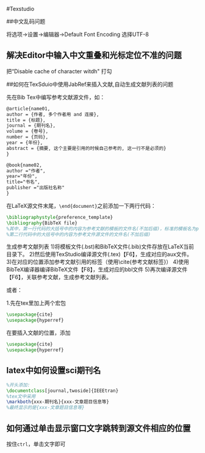 #Texstudio

##中文乱码问题

将选项->设置->编辑器->Default Font Encoding 选择UTF-8

## 解决Editor中输入中文重叠和光标定位不准的问题

把“Disable cache of character witdh" 打勾



##如何在TexSduio中使用JabRef来插入文献,自动生成文献列表的问题

先在Bib Tex中编写参考文献源文件，如：

```latex
@article{name01, 
author = {作者, 多个作者用 and 连接}, 
title = {标题}, 
journal = {期刊名}, 
volume = {卷号}, 
number = {页码}, 
year = {年份}, 
abstract = {摘要, 这个主要是引用的时候自己参考的, 这一行不是必须的} 
} 

@book{name02, 
author ="作者", 
year="年份", 
title="书名", 
publisher ="出版社名称" 
}
```

在LaTeX源文件末尾，```\end{document}```之前添加一下两行代码： 

```latex
\bibliographystyle{preference_template} 
\bibliography{BibTeX file} 
%其中，第一行代码的大括号中的内容为参考文献的模板的文件名(不加后缀)，标准的模板名为plain 
%第二行代码中的大括号中的内容为参考文件源文件的文件名(不加后缀)

```

生成参考文献列表 
1)将模板文件(.bst)和BibTeX文件(.bib)文件存放在LaTeX当前目录下。 
2)然后使用TexStudio编译源文件(.tex)【F6】，生成对应的aux文件。 
3)在对应的位置添加参考文献引用的标签（使用\cite{参考文献标签}） 
4)使用BibTeX编译器编译BibTeX文件【F8】，生成对应的bbl文件 
5)再次编译源文件【F6】，关联参考文献，生成参考文献列表。

或者：

1.先在tex里加上两个宏包

```latex
\usepackage{cite}
\usepackage{hyperref}
```

在要插入文献的位置，添加

```latex
\usepackage{cite}
\usepackage{hyperref}
```



## latex中如何设置sci期刊名

```latex
%开头添加: 
\documentclass[journal,twoside]{IEEEtran}
%tex文中采用
\markboth{xxx-期刊名}{xxx-文章题目信息等}
%最终显示的是{xxx-文章题目信息等}
```



## 如何通过单击显示窗口文字跳转到源文件相应的位置

按住```ctrl```，单击文字即可

